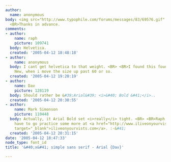 ```yaml
---
author:
  name: anonymous
body: <img src="http://www.typophile.com/forums/messages/83/69576.gif" alt=""> <BR>
  <BR>Thanks in advance.
comments:
- author:
    name: raph
    picture: 109741
  body: Helvetica.
  created: '2005-04-12 18:48:18'
- author:
    name: anonymous
  body: I cant get helvetica to that weight. <BR> <BR>I found this found as Courier
    New, when i move the size up past 60 or so.
  created: '2005-04-12 19:20:19'
- author:
    name: Dav
    picture: 128119
  body: Should rather be &#39;Arial&#39; <i>&#40; Bold &#41;</i>..
  created: '2005-04-12 20:30:55'
- author:
    name: Mark Simonson
    picture: 110448
  body: Actually, it Arial Bold set <i>really</i> tight. <BR> <BR>Raph, you&#39;ll
    have to go practice some more at <a href="http://www.iliveonyourvisits.com/helvetica/"
    target="_blank">iliveonyourvists.com</a>. :-&#41;
  created: '2005-04-12 20:31:15'
date: '2005-04-12 18:47:33'
node_type: font_id
title: '&#40;x&#41; simple sans serif - Arial {Dav}'

---
```

